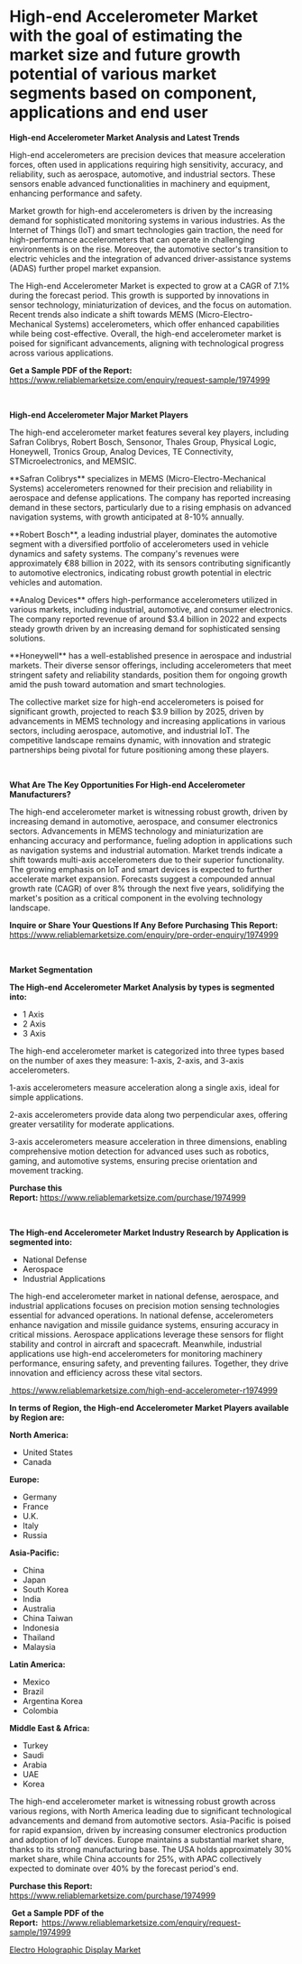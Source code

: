 <p><h1>High-end Accelerometer Market with the goal of estimating the market size and future growth potential of various market segments based on component, applications and end user</h1></p><p><strong>High-end Accelerometer Market Analysis and Latest Trends</strong></p>
<p><p>High-end accelerometers are precision devices that measure acceleration forces, often used in applications requiring high sensitivity, accuracy, and reliability, such as aerospace, automotive, and industrial sectors. These sensors enable advanced functionalities in machinery and equipment, enhancing performance and safety.</p><p>Market growth for high-end accelerometers is driven by the increasing demand for sophisticated monitoring systems in various industries. As the Internet of Things (IoT) and smart technologies gain traction, the need for high-performance accelerometers that can operate in challenging environments is on the rise. Moreover, the automotive sector's transition to electric vehicles and the integration of advanced driver-assistance systems (ADAS) further propel market expansion.</p><p>The High-end Accelerometer Market is expected to grow at a CAGR of 7.1% during the forecast period. This growth is supported by innovations in sensor technology, miniaturization of devices, and the focus on automation. Recent trends also indicate a shift towards MEMS (Micro-Electro-Mechanical Systems) accelerometers, which offer enhanced capabilities while being cost-effective. Overall, the high-end accelerometer market is poised for significant advancements, aligning with technological progress across various applications.</p></p>
<p><strong>Get a Sample PDF of the Report:&nbsp;</strong> <a href="https://www.reliablemarketsize.com/enquiry/request-sample/1974999?utm_campaign=2242&utm_medium=2&utm_source=Github&utm_content=ia&utm_term=13022025&utm_id=high-end-accelerometer">https://www.reliablemarketsize.com/enquiry/request-sample/1974999</a></p>
<p>&nbsp;</p>
<p><strong>High-end Accelerometer Major Market Players</strong></p>
<p><p>The high-end accelerometer market features several key players, including Safran Colibrys, Robert Bosch, Sensonor, Thales Group, Physical Logic, Honeywell, Tronics Group, Analog Devices, TE Connectivity, STMicroelectronics, and MEMSIC. </p><p>**Safran Colibrys** specializes in MEMS (Micro-Electro-Mechanical Systems) accelerometers renowned for their precision and reliability in aerospace and defense applications. The company has reported increasing demand in these sectors, particularly due to a rising emphasis on advanced navigation systems, with growth anticipated at 8-10% annually.</p><p>**Robert Bosch**, a leading industrial player, dominates the automotive segment with a diversified portfolio of accelerometers used in vehicle dynamics and safety systems. The company's revenues were approximately €88 billion in 2022, with its sensors contributing significantly to automotive electronics, indicating robust growth potential in electric vehicles and automation.</p><p>**Analog Devices** offers high-performance accelerometers utilized in various markets, including industrial, automotive, and consumer electronics. The company reported revenue of around $3.4 billion in 2022 and expects steady growth driven by an increasing demand for sophisticated sensing solutions.</p><p>**Honeywell** has a well-established presence in aerospace and industrial markets. Their diverse sensor offerings, including accelerometers that meet stringent safety and reliability standards, position them for ongoing growth amid the push toward automation and smart technologies.</p><p>The collective market size for high-end accelerometers is poised for significant growth, projected to reach $3.9 billion by 2025, driven by advancements in MEMS technology and increasing applications in various sectors, including aerospace, automotive, and industrial IoT. The competitive landscape remains dynamic, with innovation and strategic partnerships being pivotal for future positioning among these players.</p></p>
<p>&nbsp;</p>
<p><strong>What Are The Key Opportunities For High-end Accelerometer Manufacturers?</strong></p>
<p><p>The high-end accelerometer market is witnessing robust growth, driven by increasing demand in automotive, aerospace, and consumer electronics sectors. Advancements in MEMS technology and miniaturization are enhancing accuracy and performance, fueling adoption in applications such as navigation systems and industrial automation. Market trends indicate a shift towards multi-axis accelerometers due to their superior functionality. The growing emphasis on IoT and smart devices is expected to further accelerate market expansion. Forecasts suggest a compounded annual growth rate (CAGR) of over 8% through the next five years, solidifying the market's position as a critical component in the evolving technology landscape.</p></p>
<p><strong>Inquire or Share Your Questions If Any Before Purchasing This Report:</strong> <a href="https://www.reliablemarketsize.com/enquiry/pre-order-enquiry/1974999?utm_campaign=2242&utm_medium=2&utm_source=Github&utm_content=ia&utm_term=13022025&utm_id=high-end-accelerometer">https://www.reliablemarketsize.com/enquiry/pre-order-enquiry/1974999</a></p>
<p>&nbsp;</p>
<p><strong>Market Segmentation</strong></p>
<p><strong>The High-end Accelerometer Market Analysis by types is segmented into:</strong></p>
<p><ul><li>1 Axis</li><li>2 Axis</li><li>3 Axis</li></ul></p>
<p><p>The high-end accelerometer market is categorized into three types based on the number of axes they measure: 1-axis, 2-axis, and 3-axis accelerometers. </p><p>1-axis accelerometers measure acceleration along a single axis, ideal for simple applications. </p><p>2-axis accelerometers provide data along two perpendicular axes, offering greater versatility for moderate applications. </p><p>3-axis accelerometers measure acceleration in three dimensions, enabling comprehensive motion detection for advanced uses such as robotics, gaming, and automotive systems, ensuring precise orientation and movement tracking.</p></p>
<p><strong>Purchase this Report:&nbsp;</strong><a href="https://www.reliablemarketsize.com/purchase/1974999?utm_campaign=2242&utm_medium=2&utm_source=Github&utm_content=ia&utm_term=13022025&utm_id=high-end-accelerometer">https://www.reliablemarketsize.com/purchase/1974999</a></p>
<p>&nbsp;</p>
<p><strong>The High-end Accelerometer Market Industry Research by Application is segmented into:</strong></p>
<p><ul><li>National Defense</li><li>Aerospace</li><li>Industrial Applications</li></ul></p>
<p><p>The high-end accelerometer market in national defense, aerospace, and industrial applications focuses on precision motion sensing technologies essential for advanced operations. In national defense, accelerometers enhance navigation and missile guidance systems, ensuring accuracy in critical missions. Aerospace applications leverage these sensors for flight stability and control in aircraft and spacecraft. Meanwhile, industrial applications use high-end accelerometers for monitoring machinery performance, ensuring safety, and preventing failures. Together, they drive innovation and efficiency across these vital sectors.</p></p>
<p><a href="https://www.reliablemarketsize.com/high-end-accelerometer-r1974999?utm_campaign=2242&utm_medium=2&utm_source=Github&utm_content=ia&utm_term=13022025&utm_id=high-end-accelerometer">&nbsp;https://www.reliablemarketsize.com/high-end-accelerometer-r1974999</a></p>
<p><strong>In terms of Region, the High-end Accelerometer Market Players available by Region are:</strong></p>
<p>
    <p> <strong> North America: </strong>
        <ul>
            <li>United States</li>
            <li>Canada</li>
        </ul>
        </p> 
    <p> <strong> Europe: </strong>
        <ul>
            <li>Germany</li>
            <li>France</li>
            <li>U.K.</li>
            <li>Italy</li>
            <li>Russia</li>
        </ul>
        </p> 
    <p> <strong> Asia-Pacific: </strong>
        <ul>
            <li>China</li>
            <li>Japan</li>
            <li>South Korea</li>
            <li>India</li>
            <li>Australia</li>
            <li>China Taiwan</li>
            <li>Indonesia</li>
            <li>Thailand</li>
            <li>Malaysia</li>
        </ul>
        </p> 
    <p> <strong> Latin America: </strong>
        <ul>
            <li>Mexico</li>
            <li>Brazil</li>
            <li>Argentina Korea</li>
            <li>Colombia</li>
        </ul>
        </p> 
    <p> <strong> Middle East & Africa: </strong>
        <ul>
            <li>Turkey</li>
            <li>Saudi</li>
            <li>Arabia</li>
            <li>UAE</li>
            <li>Korea</li>
        </ul>
    </p>
    </p>
<p><p>The high-end accelerometer market is witnessing robust growth across various regions, with North America leading due to significant technological advancements and demand from automotive sectors. Asia-Pacific is poised for rapid expansion, driven by increasing consumer electronics production and adoption of IoT devices. Europe maintains a substantial market share, thanks to its strong manufacturing base. The USA holds approximately 30% market share, while China accounts for 25%, with APAC collectively expected to dominate over 40% by the forecast period's end.</p></p>
<p><strong>Purchase this Report: </strong><a href="https://www.reliablemarketsize.com/purchase/1974999?utm_campaign=2242&utm_medium=2&utm_source=Github&utm_content=ia&utm_term=13022025&utm_id=high-end-accelerometer">https://www.reliablemarketsize.com/purchase/1974999</a></p>
<p>&nbsp;<strong>Get a Sample PDF of the Report:&nbsp;&nbsp;</strong><a href="https://www.reliablemarketsize.com/enquiry/request-sample/1974999?utm_campaign=2242&utm_medium=2&utm_source=Github&utm_content=ia&utm_term=13022025&utm_id=high-end-accelerometer">https://www.reliablemarketsize.com/enquiry/request-sample/1974999</a></p>
<p><strong></strong></p>
<p><p><a href="https://github.com/suleimannichelle7/Market-Research-Report-List-1/blob/main/electro-holographic-display-market.md?utm_campaign=2242&utm_medium=2&utm_source=Github&utm_content=ia&utm_term=13022025&utm_id=high-end-accelerometer">Electro Holographic Display Market</a></p></p>